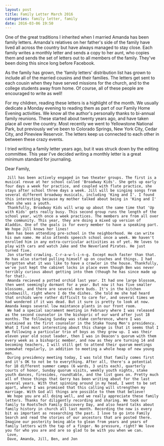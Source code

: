 ```yaml
---
layout: post
title: Family Letter March 2016
categories: family letter, family
date: 2016-03-06 19:50
---
```

One of the great traditions I inherited when I married Amanda has been family letters. Amanda's relatives on her father's side of the family have lived all across the country but have always managed to stay close. Each family writes a monthly letter and sends a copy to her aunt, who copies them and sends the set of letters out to all members of the family. They've been doing this since long before Facebook.

As the family has grown, the 'family letters' distribution list has grown to include all of the married cousins and their families. The letters get sent to each cousin when they have served missions for the church, and to the college students away from home. Of course, all of these people are encouraged to write as well!

For my children, reading these letters is a highlight of the month. We usually dedicate a Monday evening to reading them as part of our Family Home Evening activities. We know all the author's personally thanks to bi-annual family reunions. These started about twenty years ago, and have taken place all over the country. Most recently we went to Yellowstone National Park, but previously we've been to Colorado Springs, New York City, Cedar City, and Pineview Reservoir. The letters keep us connected to each other in between these crazy events.

I tried writing a family letter years ago, but it was struck down by the editing committee. This year I've decided writing a monthly letter is a great minimum standard for journaling.

Dear Family,

     Jill has been actively engaged in two theater groups. The first is a musical revue at her school called 'Broadway Kids'. She gets up early four days a week for practice, and coupled with flute practice, she stays after school three days a week. Jill will be singing songs from several different broadway musicals, including 'King and I'. I found this interesting because my mother talked about being in 'King and I' when she was a youth.
     Thankfully, Broadway Kids will wrap up about the same time that 'Up with Kids' gets really busy. This second group runs the length of the school year, with once a week practices. The members are from all over the community. This year, they are doing a mixed up version of Aladdin. One of the goals is for every member to have a speaking part. We hope Jill knows her lines!
     Ben has been attending pre-school in the neighborhood. He can write his own name. He also attends speecch school once a week. We haven't enrolled him in any extra-curricular activities as of yet. He loves to play with cars and watch Jake and the Neverland Pirates. He just turned five.
     Jon started crawling. C-r-a-w-l-i-n-g. Except much faster than that. He has also started pulling himself up on couches and things. I had forgotten what it was like to have a crawler in the house. Thankfully, we've just kept the cabinet locks in place even though Ben was never terribly curious about getting into them (though he has since made up for that).
     Amanda recieved a potted orchid last year. It had one large blossom, then went seemingly dormant for a year. But now it has five smaller blossoms, and there are several more buds. It's in the kitchen windowsill, right where I do the dishes. She told me she had heard that orchids were rather difficult to care for, and several times we had wondered if it was dead. But it sure is pretty to look at now. Amanda keeps several low maintance plants in our front room.
     We had a special sacrament meeting in February where I was released as the second counselor in the bishopric of our ward after just 18 months. The following Sunday was stake conference, where I was sustained as the first counselor in the Stake Young Men's presidency. What I find most interesting about this change is that it seems that I am following a particular trio of boys as they grow up. I was their eleven year old scout leader, then I was in Deacon's quorum with them every week as a bishopric member, and now as they are turning 14 and becoming teachers, I will still get to attend their quorum meetings somewhat regularly, in addition to meeting a whole heap of new young men.
     During presidency meeting today, I was told that family comes first and it's OK to not be to everything. After all, there's a potential for 18 different summer camps (6 wards, 3 units each), quarterly courts of honor, Sunday quorum visits, weekly youth nights, stake youth dances, firesides, roundtable, and the list goes on. Pretty much all of those things that Gerry has been writing about for the last several years. With that spinning around in my head, I went to be set apart, where I was promised that this calling will strengthen my marriage. With God all things are possible to them that believe!
     We hope you are all doing well, and we really appreciate these family letters. Thanks for diligently recording and sharing. We took our family to RootsTech Family Discovery Day, and also heard talks about family history in church all last month. Recording the now is every bit as important as researching the past. I love to go into Family Search and read the stories of our ancestors that are posted there. Imagine our posterity being able to glean from years and years of family letters with the tap of a finger. No pressure, right? We love you for who you are and are so glad to be with you when we can.
     Love,
     Dave, Amanda, Jill, Ben, and Jon

